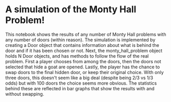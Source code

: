 # A simulation of the Monty Hall Problem! 

This notebook shows the results of any number of Monty Hall problems with any number of doors (within reason). 
The simulation is implemented by creating a Door object that contains information about what is behind the door and if it has been chosen
or not. Next, the monty_hall_problem object holds N Door objects, and has methods to follow the flow of the real problem.
First a player chooses from among the doors, then the doors not selected that hide a goat are opened. Lastly, the player has the chance
to swap doors to the final hidden door, or keep their original choice. With only three doors, this doesn't seem like a big deal
(despite being 2/3 vs 1/3 odds) but with 100 doors the choice seems more obvious. 
The statistics behind these are reflected in bar graphs that show the results with and without swapping. 
